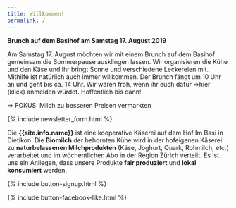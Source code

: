 ```yaml
---
title: Willkommen!
permalink: /
---
```


<div class="alert alert-success" role="alert" data-href="https://docs.google.com/forms/d/e/1FAIpQLScnNT7ldAqhkBh7-3zReHJKtAzLUa08ovd78rkEtfXIIGRlkg/viewform/">
  <div style="font-weight:bold;">
  Brunch auf dem Basihof am Samstag 17. August 2019
  </div>

Am Samstag 17. August möchten wir mit einem Brunch auf dem Basihof gemeinsam die Sommerpause ausklingen lassen. Wir organisieren die Kühe und den Käse und ihr bringt Sonne und verschiedene Leckereien mit. Mithilfe ist natürlich auch immer willkommen. Der Brunch fängt um 10 Uhr an und geht bis ca. 14 Uhr. Wir wären froh, wenn ihr euch dafür =>hier (klick) anmelden würdet. Hoffentlich bis dann!



=> FOKUS: Milch zu besseren Preisen vermarkten
  
   </div>  
   
{% include newsletter_form.html %}


Die **{{site.info.name}}** ist eine kooperative Käserei auf dem
Hof Im Basi in Dietikon. Die **Biomilch** der behornten Kühe wird in der
hofeigenen Käserei zu **naturbelassenen Milchprodukten** (Käse, Joghurt, Quark,
Rohmilch, etc.) verarbeitet und im wöchentlichen Abo in der Region
Zürich verteilt. Es ist uns ein Anliegen, dass unsere Produkte **fair produziert**
und **lokal konsumiert** werden.

{% include button-signup.html %}   

{% include button-facebook-like.html %}


